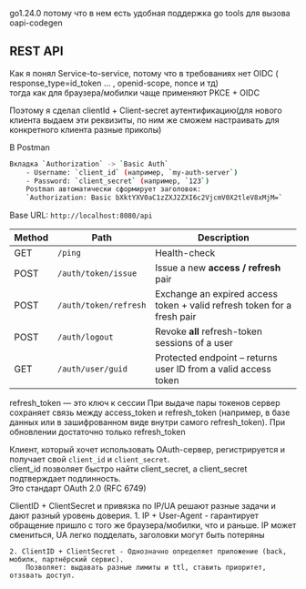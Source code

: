go1.24.0 потому что в нем есть удобная поддержка go tools для вызова oapi-codegen

## REST API 
Как я понял Service-to-service, потому что в требованиях нет OIDC ( response_type=id_token … , openid-scope, nonce и тд)  
тогда как для браузера/мобилки чаще применяют PKCE + OIDC

Поэтому я сделал clientId + Client-secret аутентификацию(для нового клиента выдаем эти реквизиты, по ним же сможем настраивать для конкретного клиента разные приколы)

В Postman

```sh
Вкладка `Authorization` -> `Basic Auth`
    - Username: `client_id` (например, `my-auth-server`)
    - Password: `client_secret` (например, `123`)
    Postman автоматически сформирует заголовок:
    `Authorization: Basic bXktYXV0aC1zZXJ2ZXI6c2VjcmV0X2tleV8xMjM=`
```

Base URL: `http://localhost:8080/api`

| Method | Path | Description |
|--------|------|-------------|
| GET    | `/ping`                  | Health-check  
| POST   | `/auth/token/issue`      | Issue a new **access / refresh** pair  
| POST   | `/auth/token/refresh`    | Exchange an expired access token + valid refresh token for a fresh pair  
| POST   | `/auth/logout`           | Revoke **all** refresh-token sessions of a user  
| GET    | `/auth/user/guid`        | Protected endpoint – returns user ID from a valid access token  

refresh_token — это ключ к сессии
При выдаче пары токенов сервер сохраняет связь между access_token и refresh_token (например, в базе данных или в зашифрованном виде внутри самого refresh_token).
При обновлении достаточно только refresh_token


Клиент, который хочет использовать OAuth-сервер, регистрируется и получает свой `client_id` и `client_secret`.  
client_id позволяет быстро найти client_secret, а client_secret подтверждает подлинность.  
Это стандарт OAuth 2.0 (RFC 6749)

ClientID + ClientSecret и привязка по IP/UA решают разные задачи и дают разный уровень доверия.
    1. IP + User-Agent - гарантирует обращение пришло с того же браузера/мобилки, что и раньше.
        IP может смениться, UA легко подделать, заголовки могут быть потеряны

    2. ClientID + ClientSecret - Однозначно определяет приложение (back, мобилк, партнёрский сервис).
        Позволяет: выдавать разные лимиты и ttl, ставить приоритет, отзsвать доступ.